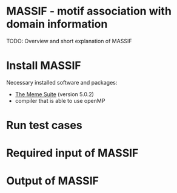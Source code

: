 # MASSIF - motif association with domain information
TODO: Overview and short explanation of MASSIF

# Install MASSIF

Necessary installed software and packages:

- [The Meme Suite](http://meme-suite.org/doc/download.html) (version 5.0.2)
- compiler that is able to use openMP



# Run test cases

# Required input of MASSIF

# Output of MASSIF
